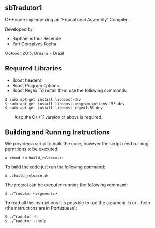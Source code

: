## sbTradutor1

C++ code implementing an "Educational Assembly" Compiler. 

Developed by:
  - Raphael Arthur Resende
  - Yuri Gonçalves Rocha

October 2015, Brasilia - Brazil

## Required Libraries
   - Boost headers
   - Boost Program Options
   - Boost Regex
To install them use the following commands:
```
$ sudo apt-get install libboost-dev
$ sudo apt-get install libboost-program-options1.55-dev 
$ sudo apt-get install libboost-regex1.55-dev
```
        
Also the C++11 version or above is required.

## Building and Running Instructions

We provided a script to build the code, however the script need running permitions to be executed:
```
$ chmod +x build_release.sh
```
To build the code just run the following command:
```
$ ./build_release.sh
```
The project can be executed running the following command:
```
$ ./Tradutor <arguments>
```
To read all the instructions it is possible to use the argument -h or --help (the instructions are in Portuguese):
```
$ ./Tradutor -h
$ ./Tradutor --help
```
